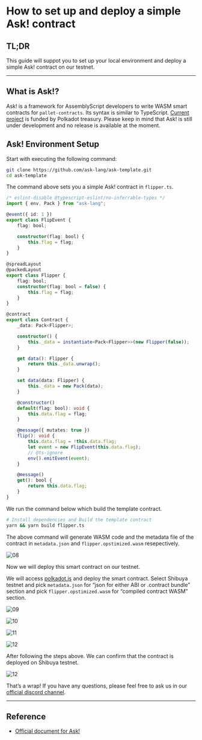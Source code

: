 # How to set up and deploy a simple Ask! contract

## TL;DR

This guide will suppot you to set up your local environment and deploy a simple Ask! contract on our testnet.

---

## What is Ask!?

Ask! is a framework for AssemblyScript developers to write WASM smart contracts for `pallet-contracts`. Its syntax is similar to TypeScript. [Current project](https://polkadot.polkassembly.io/post/949) is funded by Polkadot treasury. Please keep in mind that Ask! is still under development and no release is available at the moment.

## Ask! Environment Setup

Start with executing the following command: 

```bash
git clone https://github.com/ask-lang/ask-template.git
cd ask-template
```

The command above sets you a simple Ask! contract in `flipper.ts`.

```ts
/* eslint-disable @typescript-eslint/no-inferrable-types */
import { env, Pack } from "ask-lang";

@event({ id: 1 })
export class FlipEvent {
    flag: bool;

    constructor(flag: bool) {
        this.flag = flag;
    }
}

@spreadLayout
@packedLayout
export class Flipper {
    flag: bool;
    constructor(flag: bool = false) {
        this.flag = flag;
    }
}

@contract
export class Contract {
    _data: Pack<Flipper>;

    constructor() {
        this._data = instantiate<Pack<Flipper>>(new Flipper(false));
    }

    get data(): Flipper {
        return this._data.unwrap();
    }

    set data(data: Flipper) {
        this._data = new Pack(data);
    }

    @constructor()
    default(flag: bool): void {
        this.data.flag = flag;
    }

    @message({ mutates: true })
    flip(): void {
        this.data.flag = !this.data.flag;
        let event = new FlipEvent(this.data.flag);
        // @ts-ignore
        env().emitEvent(event);
    }

    @message()
    get(): bool {
        return this.data.flag;
    }
}
```

We run the command below which build the template contract.

```bash
# Install dependencies and Build the template contract
yarn && yarn build flipper.ts
```

The above command will generate WASM code and the metadata file of the contract in `metadata.json` and `flipper.opstimized.wasm` resepectively.

![08](img/08.png)

Now we will deploy this smart contract on our testnet.

We will access [polkadot.js](https://polkadot.js.org/apps/) and deploy the smart contract. Select Shibuya testnet and pick `metadata.json` for “json for either ABI or .contract bundle” section and pick `flipper.opstimized.wasm` for “compiled contract WASM” section.

![09](img/09.png)

![10](img/10.png)

![11](img/11.png)

![12](img/12.png)

After following the steps above. We can confirm that the contract is deployed on Shibuya testnet.

![12](img/12.png)

That’s a wrap!
If you have any questions, please feel free to ask us in our [official discord channel](https://discord.gg/GhTvWxsF6S).

---

## Reference

- [Official document for Ask!](https://github.com/ask-lang/ask)